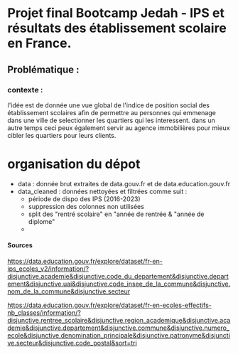 # Projet final Bootcamp Jedah - IPS et résultats des établissement scolaire en France.
## Problématique :
### contexte :
l'idée est de donnée une vue global de l'indice de position social des établissement scolaires afin de permettre au personnes qui emmenage dans une ville de selectionner les quartiers qui les interessent. dans un autre temps ceci peux également servir au agence immobilières pour mieux cibler les quartiers pour leurs clients.

# organisation du dépot
- data : donnée brut extraites de data.gouv.fr et de data.education.gouv.fr
- data_cleaned : données nettoyées et filtrées comme suit :
    -  période de dispo des IPS (2016-2023)
    -  suppression des colonnes non utilisées
    -  split des "rentré scolaire" en "année de rentrée & "année de diplome"
    - 
#### Sources
https://data.education.gouv.fr/explore/dataset/fr-en-ips_ecoles_v2/information/?disjunctive.academie&disjunctive.code_du_departement&disjunctive.departement&disjunctive.uai&disjunctive.code_insee_de_la_commune&disjunctive.nom_de_la_commune&disjunctive.secteur

https://data.education.gouv.fr/explore/dataset/fr-en-ecoles-effectifs-nb_classes/information/?disjunctive.rentree_scolaire&disjunctive.region_academique&disjunctive.academie&disjunctive.departement&disjunctive.commune&disjunctive.numero_ecole&disjunctive.denomination_principale&disjunctive.patronyme&disjunctive.secteur&disjunctive.code_postal&sort=tri

